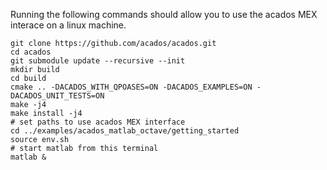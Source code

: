 Running the following commands should allow you to use the acados MEX interace on a linux machine.

```
git clone https://github.com/acados/acados.git
cd acados
git submodule update --recursive --init
mkdir build
cd build
cmake .. -DACADOS_WITH_QPOASES=ON -DACADOS_EXAMPLES=ON -DACADOS_UNIT_TESTS=ON
make -j4
make install -j4
# set paths to use acados MEX interface
cd ../examples/acados_matlab_octave/getting_started
source env.sh
# start matlab from this terminal
matlab &
```